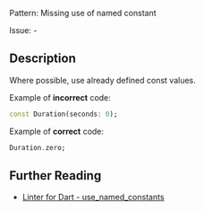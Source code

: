 Pattern: Missing use of named constant

Issue: -

## Description

Where possible, use already defined const values.

Example of **incorrect** code:

```dart
const Duration(seconds: 0);
```

Example of **correct** code:

```dart
Duration.zero;
```

## Further Reading

* [Linter for Dart - use_named_constants](https://dart.dev/tools/linter-rules/use_named_constants)